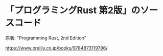 # 「プログラミングRust 第2版」のソースコード

原著: "Programming Rust, 2nd Edition"

https://www.oreilly.co.jp/books/9784873119786/
